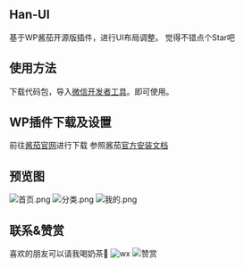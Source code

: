 ## Han-UI
基于WP酱茄开源版插件，进行UI布局调整。
觉得不错点个Star吧

## 使用方法
下载代码包，导入[微信开发者工具](https://developers.weixin.qq.com/miniprogram/dev/devtools/download.html)。即可使用。

## WP插件下载及设置
前往[酱茄官网](https://www.jiangqie.com/ky)进行下载
参照酱茄[官方安装文档](https://www.jiangqie.com/ky/4655.html)

## 预览图
![首页.png](https://hoperp-han-1300874036.cos.ap-shanghai.myqcloud.com/2020/09/1600242652-Shadow1.png)
![分类.png](https://hoperp-han-1300874036.cos.ap-shanghai.myqcloud.com/2020/09/1600242292-Shadow.png)
![我的.png](https://hoperp-han-1300874036.cos.ap-shanghai.myqcloud.com/2020/09/1600242295-Shadow2.png)

## 联系&赞赏
喜欢的朋友可以请我喝奶茶🥤
![wx](https://hoperp-han-1300874036.cos.ap-shanghai.myqcloud.com/2020/09/1600242486-WechatIMG43-e1600242800951.jpeg)
![赞赏](https://hoperp-han-1300874036.cos.ap-shanghai.myqcloud.com/2020/09/1600242959-WechatIMG42.png)

